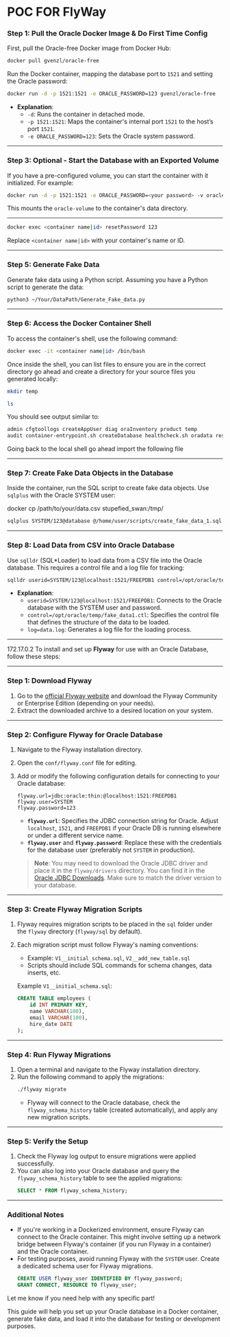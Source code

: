 # POC FOR FlyWay

### Step 1: Pull the Oracle Docker Image & Do First Time Config

First, pull the Oracle-free Docker image from Docker Hub:

```bash
docker pull gvenzl/oracle-free
```

Run the Docker container, mapping the database port to `1521` and setting the Oracle password:

```bash
docker run -d -p 1521:1521 -e ORACLE_PASSWORD=123 gvenzl/oracle-free
```

- **Explanation**:
  - `-d`: Runs the container in detached mode.
  - `-p 1521:1521`: Maps the container's internal port `1521` to the host’s port `1521`.
  - `-e ORACLE_PASSWORD=123`: Sets the Oracle system password.

---

### Step 3: Optional - Start the Database with an Exported Volume

If you have a pre-configured volume, you can start the container with it initialized. For example:

```bash
docker run -d -p 1521:1521 -e ORACLE_PASSWORD=<your password> -v oracle-volume:/opt/oracle/oradata gvenzl/oracle-free
```

This mounts the `oracle-volume` to the container's data directory.

---

```bash
docker exec <container name|id> resetPassword 123
```

Replace `<container name|id>` with your container's name or ID.

---

### Step 5: Generate Fake Data

Generate fake data using a Python script. Assuming you have a Python script to generate the data:

```bash
python3 ~/Your/DataPath/Generate_Fake_data.py
```

---

### Step 6: Access the Docker Container Shell

To access the container's shell, use the following command:

```bash
docker exec -it <container name|id> /bin/bash
```

Once inside the shell, you can list files to ensure you are in the correct directory go ahead and create a directory for your source files you generated locally:

```bash
mkdir temp
```

```bash
ls
```

You should see output similar to:

```bash
admin cfgtoollogs createAppUser diag oraInventory product temp
audit container-entrypoint.sh createDatabase healthcheck.sh oradata resetPassword
```

Going back to the local shell go ahead import
the following file

---

### Step 7: Create Fake Data Objects in the Database

Inside the container, run the SQL script to create fake data objects. Use `sqlplus` with the Oracle SYSTEM user:

docker cp /path/to/your/data.csv stupefied_swan:/tmp/

```bash
sqlplus SYSTEM/123@database @/home/user/scripts/create_fake_data_1.sql
```

---

### Step 8: Load Data from CSV into Oracle Database

Use `sqlldr` (SQL\*Loader) to load data from a CSV file into the Oracle database. This requires a control file and a log file for tracking:

```bash
sqlldr userid=SYSTEM/123@localhost:1521/FREEPDB1 control=/opt/oracle/temp/fake_data1.ctl log=data.log
```

- **Explanation**:
  - `userid=SYSTEM/123@localhost:1521/FREEPDB1`: Connects to the Oracle database with the SYSTEM user and password.
  - `control=/opt/oracle/temp/fake_data1.ctl`: Specifies the control file that defines the structure of the data to be loaded.
  - `log=data.log`: Generates a log file for the loading process.

---

172.17.0.2
To install and set up **Flyway** for use with an Oracle Database, follow these steps:

---

### Step 1: Download Flyway

1. Go to the [official Flyway website](https://flywaydb.org/download) and download the Flyway Community or Enterprise Edition (depending on your needs).
2. Extract the downloaded archive to a desired location on your system.

---

### Step 2: Configure Flyway for Oracle Database

1. Navigate to the Flyway installation directory.
2. Open the `conf/flyway.conf` file for editing.
3. Add or modify the following configuration details for connecting to your Oracle database:

   ```properties
   flyway.url=jdbc:oracle:thin:@localhost:1521:FREEPDB1
   flyway.user=SYSTEM
   flyway.password=123
   ```

   - **`flyway.url`**: Specifies the JDBC connection string for Oracle. Adjust `localhost`, `1521`, and `FREEPDB1` if your Oracle DB is running elsewhere or under a different service name.
   - **`flyway.user`** and **`flyway.password`**: Replace these with the credentials for the database user (preferably not `SYSTEM` in production).

   > **Note**: You may need to download the Oracle JDBC driver and place it in the `flyway/drivers` directory. You can find it in the [Oracle JDBC Downloads](https://www.oracle.com/database/technologies/appdev/jdbc-downloads.html). Make sure to match the driver version to your database.

---

### Step 3: Create Flyway Migration Scripts

1. Flyway requires migration scripts to be placed in the `sql` folder under the `flyway` directory (`flyway/sql` by default).
2. Each migration script must follow Flyway's naming conventions:

   - Example: `V1__initial_schema.sql`, `V2__add_new_table.sql`
   - Scripts should include SQL commands for schema changes, data inserts, etc.

   Example `V1__initial_schema.sql`:

   ```sql
   CREATE TABLE employees (
       id INT PRIMARY KEY,
       name VARCHAR(100),
       email VARCHAR(100),
       hire_date DATE
   );
   ```

---

### Step 4: Run Flyway Migrations

1. Open a terminal and navigate to the Flyway installation directory.
2. Run the following command to apply the migrations:
   ```bash
   ./flyway migrate
   ```
   - Flyway will connect to the Oracle database, check the `flyway_schema_history` table (created automatically), and apply any new migration scripts.

---

### Step 5: Verify the Setup

1. Check the Flyway log output to ensure migrations were applied successfully.
2. You can also log into your Oracle database and query the `flyway_schema_history` table to see the applied migrations:
   ```sql
   SELECT * FROM flyway_schema_history;
   ```

---

### Additional Notes

- If you're working in a Dockerized environment, ensure Flyway can connect to the Oracle container. This might involve setting up a network bridge between Flyway's container (if you run Flyway in a container) and the Oracle container.
- For testing purposes, avoid running Flyway with the `SYSTEM` user. Create a dedicated schema user for Flyway migrations.
  ```sql
  CREATE USER flyway_user IDENTIFIED BY flyway_password;
  GRANT CONNECT, RESOURCE TO flyway_user;
  ```

Let me know if you need help with any specific part!

This guide will help you set up your Oracle database in a Docker container, generate fake data, and load it into the database for testing or development purposes.
